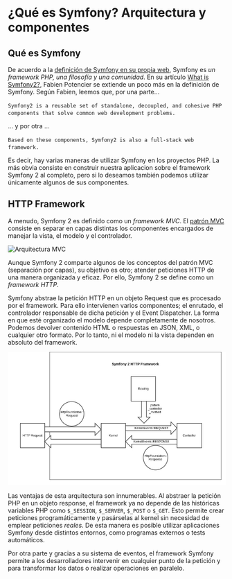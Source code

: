 # ¿Qué es Symfony? Arquitectura y componentes

## Qué es Symfony

De acuerdo a la [definición de Symfony en su propia web](http://symfony.com/what-is-symfony), Symfony es *un framework PHP, una filosofía y una comunidad*. En su artículo [What is Symfony2?](http://fabien.potencier.org/article/49/what-is-symfony2), Fabien Potencier se extiende un poco más en la definición de Symfony. Según Fabien, leemos que, por una parte...

`
Symfony2 is a reusable set of standalone, decoupled, and cohesive PHP components that solve common web development problems.
`

... y por otra ...

`
Based on these components, Symfony2 is also a full-stack web framework.
`

Es decir, hay varias maneras de utilizar Symfony en los proyectos PHP. La más obvia consiste en construir nuestra aplicacion sobre el framework Symfony 2 al completo, pero si lo deseamos también podemos utilizar únicamente algunos de sus componentes.


## HTTP Framework
A menudo, Symfony 2 es definido como un *framework MVC*. El [patrón MVC](es.wikipedia.org/wiki/Modelo_Vista_Controlador) consiste en separar en capas distintas los componentes encargados de manejar la vista, el modelo y el controlador.

![Arquitectura MVC](http://upload.wikimedia.org/wikipedia/commons/a/a9/ModelViewControllerDiagram_es.svg "Arquitectura MVC")

Aunque Symfony 2 comparte algunos de los conceptos del patrón MVC (separación por capas), su objetivo es otro; atender peticiones HTTP de una manera organizada y eficaz. Por ello, Symfony 2 se define como un *framework HTTP*.

Symfony abstrae la petición HTTP en un objeto Request que es procesado por el framework. Para ello intervienen varios componentes; el enrutado, el controlador responsable de dicha petición y el Event Dispatcher. La forma en que esté organizado el modelo depende completamente de nosotros. Podemos devolver contenido HTML o respuestas en JSON, XML, o cualquier otro formato. Por lo tanto, ni el modelo ni la vista dependen en absoluto del framework.

![Symfony2 HTTP Framework](symfony2_http_framework.jpg "Symfony2 HTTP Framework")

Las ventajas de esta arquitectura son innumerables. Al abstraer la petición PHP en un objeto response, el framework ya no depende de las históricas variables PHP como `$_SESSION`, `$_SERVER`, `$_POST` o `$_GET`. Esto permite crear peticiones programáticamente y pasárselas al kernel sin necesidad de emplear peticiones *reales*. De esta manera es posible utilizar aplicaciones Symfony desde distintos entornos, como programas externos o tests automáticos.

Por otra parte y gracias a su sistema de eventos, el framework Symfony permite a los desarrolladores intervenir en cualquier punto de la petición y para transformar los datos o realizar operaciones en paralelo.

